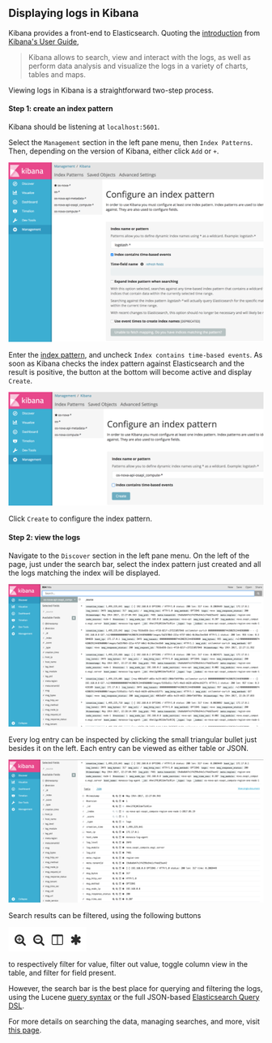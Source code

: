 ## Displaying logs in Kibana
Kibana provides a front-end to Elasticsearch. Quoting the [introduction][1] from [Kibana's User Guide][2],

> Kibana allows to search, view and interact with the logs, as well as perform data analysis and visualize the logs in a variety of charts, tables and maps.

Viewing logs in Kibana is a straightforward two-step process.

#### Step 1: create an index pattern
Kibana should be listening at `localhost:5601`.

Select the `Management` section in the left pane menu, then `Index Patterns`. Then, depending on the version of Kibana, either click `Add` or `+`.

![index pattern](../images/index-pattern.png)

Enter the [index pattern][3], and uncheck `Index contains time-based events`. As soon as Kibana checks the index pattern against Elasticsearch and the result is positive, the button at the bottom will become active and display `Create`.

![create index pattern](../images/index-pattern-create.png)

Click `Create` to configure the index pattern.

#### Step 2: view the logs
Navigate to the `Discover` section in the left pane menu. On the left  of the page, just under the search bar, select the index pattern just created and all the logs matching the index will be displayed.

![discover logs](../images/discover-logs.png)

Every log entry can be inspected by clicking the small triangular bullet just besides it on the left. Each entry can be viewed as either table or JSON.

![discover log entry](../images/discover-log-entry.png)

Search results can be filtered, using the following buttons

![filter options](../images/filter-options.png)

to respectively filter for value, filter out value, toggle column view in the table, and filter for field present.

However, the search bar is the best place for querying and filtering the logs, using the Lucene [query syntax][4] or the full JSON-based [Elasticsearch Query DSL][5].

For more details on searching the data, managing searches, and more, visit [this page][6].

[1]:https://www.elastic.co/guide/en/kibana/5.x/introduction.html
[2]:https://www.elastic.co/guide/en/kibana/5.x/index.html
[3]:https://www.elastic.co/guide/en/kibana/5.x/tutorial-define-index.html
[4]:https://lucene.apache.org/core/2_9_4/queryparsersyntax.html
[5]:https://www.elastic.co/guide/en/elasticsearch/reference/5.x/query-dsl.html
[6]:https://www.elastic.co/guide/en/kibana/5.x/search.html
